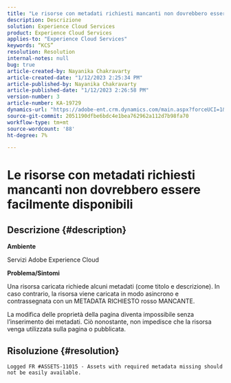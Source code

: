 ```yaml
---
title: "Le risorse con metadati richiesti mancanti non dovrebbero essere facilmente disponibili"
description: Descrizione
solution: Experience Cloud Services
product: Experience Cloud Services
applies-to: "Experience Cloud Services"
keywords: “KCS”
resolution: Resolution
internal-notes: null
bug: true
article-created-by: Nayanika Chakravarty
article-created-date: "1/12/2023 2:25:34 PM"
article-published-by: Nayanika Chakravarty
article-published-date: "1/12/2023 2:26:58 PM"
version-number: 3
article-number: KA-19729
dynamics-url: "https://adobe-ent.crm.dynamics.com/main.aspx?forceUCI=1&pagetype=entityrecord&etn=knowledgearticle&id=5e0a20f5-8492-ed11-aad1-6045bd006c82"
source-git-commit: 2051190dfbe6bdc4e1bea762962a112d7b98fa70
workflow-type: tm+mt
source-wordcount: '88'
ht-degree: 7%

---
```


# Le risorse con metadati richiesti mancanti non dovrebbero essere facilmente disponibili

## Descrizione {#description}


<b>Ambiente</b>

Servizi Adobe Experience Cloud

<b>Problema/Sintomi</b>

Una risorsa caricata richiede alcuni metadati (come titolo e descrizione). In caso contrario, la risorsa viene caricata in modo asincrono e contrassegnata con un METADATA RICHIESTO rosso MANCANTE.

La modifica delle proprietà della pagina diventa impossibile senza l’inserimento dei metadati. Ciò nonostante, non impedisce che la risorsa venga utilizzata sulla pagina o pubblicata.


## Risoluzione {#resolution}


`Logged FR #ASSETS-11015 - Assets with required metadata missing should not be easily available.`
